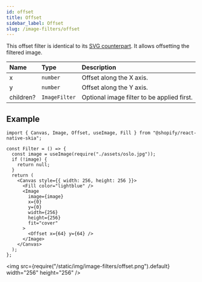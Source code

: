 ```yaml
---
id: offset
title: Offset
sidebar_label: Offset
slug: /image-filters/offset
---
```


This offset filter is identical to its [SVG counterpart](https://developer.mozilla.org/en-US/docs/Web/SVG/Element/feOffset). It allows offsetting the filtered image. 

| Name      | Type           |  Description                               |
|:----------|:---------------|:-------------------------------------------|
| x         | `number`       | Offset along the X axis.                   |
| y         | `number`       | Offset along the Y axis.                   |
| children? | `ImageFilter`  | Optional image filter to be applied first. | 

## Example

```tsx twoslash
import { Canvas, Image, Offset, useImage, Fill } from "@shopify/react-native-skia";

const Filter = () => {
  const image = useImage(require("./assets/oslo.jpg"));
  if (!image) {
    return null;
  }
  return (
    <Canvas style={{ width: 256, height: 256 }}>
      <Fill color="lightblue" />
      <Image
        image={image}
        x={0}
        y={0}
        width={256}
        height={256}
        fit="cover"
      >
        <Offset x={64} y={64} />
      </Image>
    </Canvas>
  );
};
```

<img src={require("/static/img/image-filters/offset.png").default} width="256" height="256" />
